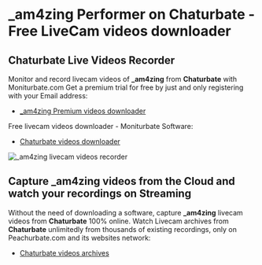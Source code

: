 # _am4zing Performer on Chaturbate - Free LiveCam videos downloader

## Chaturbate Live Videos Recorder

Monitor and record livecam videos of **_am4zing** from **Chaturbate** with Moniturbate.com
Get a premium trial for free by just and only registering with your Email address:
* [_am4zing Premium videos downloader](https://moniturbate.com/request-demo-licence-key.html)

Free livecam videos downloader - Moniturbate Software:
* [Chaturbate videos downloader](https://moniturbate.com/moniturbate-download-software.html)

![_am4zing livecam videos recorder](https://peachurnet.com/templates/moniturbate-software.png)


## Capture _am4zing videos from the Cloud and watch your recordings on Streaming

Without the need of downloading a software, capture **_am4zing** livecam videos from **Chaturbate** 100% online.
Watch Livecam archives from **Chaturbate** unlimitedly from thousands of existing recordings, only on Peachurbate.com and its websites network:
* [Chaturbate videos archives](https://peachurnet.com/)